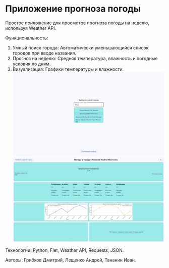 # Приложение прогноза погоды
Простое приложение для просмотра прогноза погоды на неделю, используя Weather API.
 
 Функциональность:
1) Умный поиск города: Автоматически уменьшающийся список городов при вводе названия.
2) Прогноз на неделю: Средняя температура, влажность и погодные условия по дням.
3) Визуализация: Графики температуры и влажности.
   ![Первое окно приложения](images/1.png)
   ![Второе окно приложения](images/2.png)
   
 Технологии: Python, Flet, Weather API, Requests, JSON.

 Авторы: Грибков Дмитрий, Лещенко Андрей, Тананин Иван.
